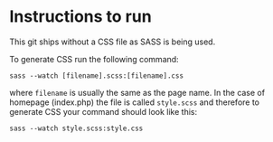 # Instructions to run

This git ships without a CSS file as SASS is being used.

To generate CSS run the following command:

`sass --watch [filename].scss:[filename].css`

where `filename` is usually the same as the page name. In the case of homepage (index.php) the file is
called `style.scss` and therefore to generate CSS your command should look like this:

`sass --watch style.scss:style.css`  
